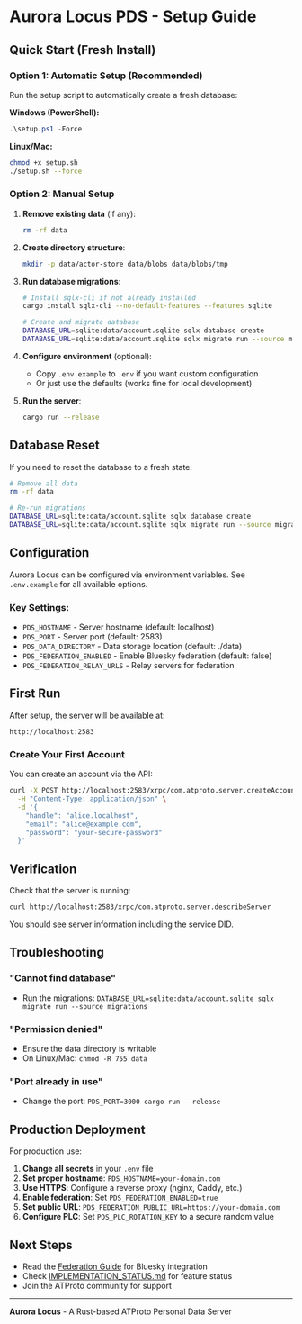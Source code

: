 # Aurora Locus PDS - Setup Guide

## Quick Start (Fresh Install)

### Option 1: Automatic Setup (Recommended)

Run the setup script to automatically create a fresh database:

**Windows (PowerShell):**
```powershell
.\setup.ps1 -Force
```

**Linux/Mac:**
```bash
chmod +x setup.sh
./setup.sh --force
```

### Option 2: Manual Setup

1. **Remove existing data** (if any):
   ```bash
   rm -rf data
   ```

2. **Create directory structure**:
   ```bash
   mkdir -p data/actor-store data/blobs data/blobs/tmp
   ```

3. **Run database migrations**:
   ```bash
   # Install sqlx-cli if not already installed
   cargo install sqlx-cli --no-default-features --features sqlite

   # Create and migrate database
   DATABASE_URL=sqlite:data/account.sqlite sqlx database create
   DATABASE_URL=sqlite:data/account.sqlite sqlx migrate run --source migrations
   ```

4. **Configure environment** (optional):
   - Copy `.env.example` to `.env` if you want custom configuration
   - Or just use the defaults (works fine for local development)

5. **Run the server**:
   ```bash
   cargo run --release
   ```

## Database Reset

If you need to reset the database to a fresh state:

```bash
# Remove all data
rm -rf data

# Re-run migrations
DATABASE_URL=sqlite:data/account.sqlite sqlx database create
DATABASE_URL=sqlite:data/account.sqlite sqlx migrate run --source migrations
```

## Configuration

Aurora Locus can be configured via environment variables. See `.env.example` for all available options.

### Key Settings:

- `PDS_HOSTNAME` - Server hostname (default: localhost)
- `PDS_PORT` - Server port (default: 2583)
- `PDS_DATA_DIRECTORY` - Data storage location (default: ./data)
- `PDS_FEDERATION_ENABLED` - Enable Bluesky federation (default: false)
- `PDS_FEDERATION_RELAY_URLS` - Relay servers for federation

## First Run

After setup, the server will be available at:
```
http://localhost:2583
```

### Create Your First Account

You can create an account via the API:

```bash
curl -X POST http://localhost:2583/xrpc/com.atproto.server.createAccount \
  -H "Content-Type: application/json" \
  -d '{
    "handle": "alice.localhost",
    "email": "alice@example.com",
    "password": "your-secure-password"
  }'
```

## Verification

Check that the server is running:

```bash
curl http://localhost:2583/xrpc/com.atproto.server.describeServer
```

You should see server information including the service DID.

## Troubleshooting

### "Cannot find database"
- Run the migrations: `DATABASE_URL=sqlite:data/account.sqlite sqlx migrate run --source migrations`

### "Permission denied"
- Ensure the data directory is writable
- On Linux/Mac: `chmod -R 755 data`

### "Port already in use"
- Change the port: `PDS_PORT=3000 cargo run --release`

## Production Deployment

For production use:

1. **Change all secrets** in your `.env` file
2. **Set proper hostname**: `PDS_HOSTNAME=your-domain.com`
3. **Use HTTPS**: Configure a reverse proxy (nginx, Caddy, etc.)
4. **Enable federation**: Set `PDS_FEDERATION_ENABLED=true`
5. **Set public URL**: `PDS_FEDERATION_PUBLIC_URL=https://your-domain.com`
6. **Configure PLC**: Set `PDS_PLC_ROTATION_KEY` to a secure random value

## Next Steps

- Read the [Federation Guide](FEDERATION.md) for Bluesky integration
- Check [IMPLEMENTATION_STATUS.md](IMPLEMENTATION_STATUS.md) for feature status
- Join the ATProto community for support

---

**Aurora Locus** - A Rust-based ATProto Personal Data Server
